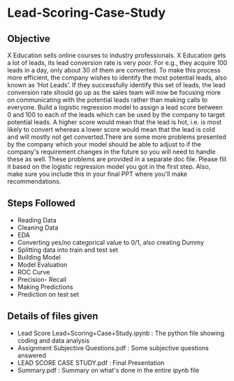 # Lead-Scoring-Case-Study
## Objective

X Education sells online courses to industry professionals.
X Education gets a lot of leads, its lead conversion rate is very poor. For e.g., they acquire 100 leads in a day, only about 30 of them are converted.
To make this process more efficient, the company wishes to identify the most potential leads, also known as ‘Hot Leads’. If they successfully identify this set of leads, the lead conversion rate should go up as the sales team will now be focusing more on communicating with the potential leads rather than making calls to everyone. Build a logistic regression model to assign a lead score between 0 and 100 to each of the leads which can be used by the company to target potential leads. A higher score would mean that the lead is hot, i.e. is most likely to convert whereas a lower score would mean that the lead is cold and will mostly not get converted.There are some more problems presented by the company which your model should be able to adjust to if the company's requirement changes in the future so you will need to handle these as well. These problems are provided in a separate doc file. Please fill it based on the logistic regression model you got in the first step. Also, make sure you include this in your final PPT where you'll make recommendations.

## Steps Followed
- Reading Data
- Cleaning Data
- EDA
- Converting yes/no categorical value to 0/1, also creating Dummy
- Splitting data into train and test set
- Building Model
- Model Evaluation
- ROC Curve
- Precision- Recall
- Making Predictions
- Prediction on test set

## Details of files given
- Lead Score Lead+Scoring+Case+Study.ipynb : The python file showing coding and data analysis
- Assignment Subjective Questions.pdf : Some subjective questions answered
- LEAD SCORE CASE STUDY.pdf : Final Presentation
- Summary.pdf : Summary on what's done in the entire ipynb file


